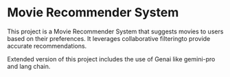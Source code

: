 # Movie Recommender System


This project is a Movie Recommender System that suggests movies to users based on their preferences. It leverages collaborative filteringto provide accurate recommendations.

Extended version of this project includes the use of Genai like gemini-pro and lang chain.
